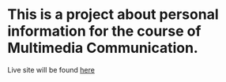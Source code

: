# This is a project about personal information for the course of Multimedia Communication.

Live site will be found [here](https://abdullahhosenakash.github.io/personal-information/)

